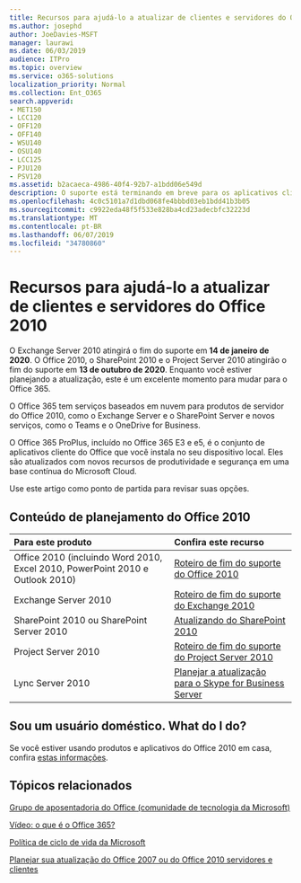 ```yaml
---
title: Recursos para ajudá-lo a atualizar de clientes e servidores do Office 2010
ms.author: josephd
author: JoeDavies-MSFT
manager: laurawi
ms.date: 06/03/2019
audience: ITPro
ms.topic: overview
ms.service: o365-solutions
localization_priority: Normal
ms.collection: Ent_O365
search.appverid:
- MET150
- LCC120
- OFF120
- OFF140
- WSU140
- OSU140
- LCC125
- PJU120
- PSV120
ms.assetid: b2acaeca-4986-40f4-92b7-a1bdd06e549d
description: O suporte está terminando em breve para os aplicativos cliente e servidores do Office 2010, e os acordos de suporte personalizados não estão disponíveis. Use este artigo para começar a planejar sua atualização agora.
ms.openlocfilehash: 4c0c5101a7d1dbd068fe4bbbd03eb1bdd41b3b05
ms.sourcegitcommit: c9922eda48f5f533e828ba4cd23adecbfc32223d
ms.translationtype: MT
ms.contentlocale: pt-BR
ms.lasthandoff: 06/07/2019
ms.locfileid: "34780860"
---
```

# <a name="resources-to-help-you-upgrade-from-office-2010-servers-and-clients"></a>Recursos para ajudá-lo a atualizar de clientes e servidores do Office 2010

O Exchange Server 2010 atingirá o fim do suporte em **14 de janeiro de 2020**. O Office 2010, o SharePoint 2010 e o Project Server 2010 atingirão o fim do suporte em **13 de outubro de 2020**. Enquanto você estiver planejando a atualização, este é um excelente momento para mudar para o Office 365. 

O Office 365 tem serviços baseados em nuvem para produtos de servidor do Office 2010, como o Exchange Server e o SharePoint Server e novos serviços, como o Teams e o OneDrive for Business. 

O Office 365 ProPlus, incluído no Office 365 E3 e e5, é o conjunto de aplicativos cliente do Office que você instala no seu dispositivo local. Eles são atualizados com novos recursos de produtividade e segurança em uma base contínua do Microsoft Cloud.

Use este artigo como ponto de partida para revisar suas opções.
      
## <a name="office-2010-planning-content"></a>Conteúdo de planejamento do Office 2010
  
|**Para este produto**|**Confira este recurso**|
|:-----|:-----|
|Office 2010 (incluindo Word 2010, Excel 2010, PowerPoint 2010 e Outlook 2010)  <br/> |[Roteiro de fim do suporte do Office 2010](https://docs.microsoft.com/DeployOffice/office-2010-end-support-roadmap) <br/> |
|Exchange Server 2010  <br/> |[Roteiro de fim do suporte do Exchange 2010](exchange-2010-end-of-support.md) <br/> |
|SharePoint 2010 ou SharePoint Server 2010  <br/> |[Atualizando do SharePoint 2010](upgrade-from-sharepoint-2010.md) <br/> |
|Project Server 2010 <br/> | [Roteiro de fim do suporte do Project Server 2010](project-server-2010-end-of-support.md) <br/> |
|Lync Server 2010 <br/> | [Planejar a atualização para o Skype for Business Server](https://docs.microsoft.com/skypeforbusiness/plan-your-deployment/upgrade) <br/> |
    
## <a name="im-a-home-user-what-do-i-do"></a>Sou um usuário doméstico. What do I do?

Se você estiver usando produtos e aplicativos do Office 2010 em casa, confira [estas informações](plan-upgrade-previous-versions-office.md#im-a-home-user-what-do-i-do).

## <a name="related-topics"></a>Tópicos relacionados

[Grupo de aposentadoria do Office (comunidade de tecnologia da Microsoft)](https://go.microsoft.com/fwlink/?linkid=842065)
  
[Vídeo: o que é o Office 365?](https://support.office.com/article/847caf12-2589-452c-8aca-1c009797678b.aspx)
  
[Política de ciclo de vida da Microsoft](https://go.microsoft.com/fwlink/?linkid=865200)

[Planejar sua atualização do Office 2007 ou do Office 2010 servidores e clientes](plan-upgrade-previous-versions-office.md)

